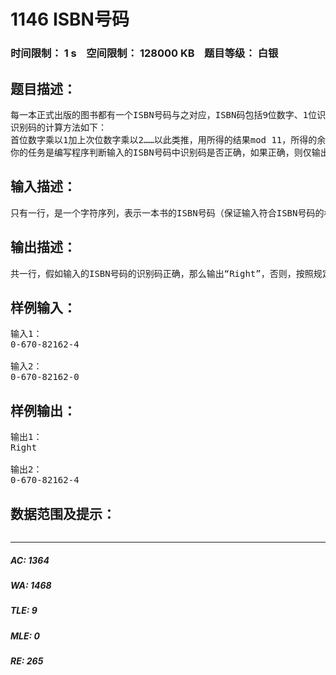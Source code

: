 # 1146 ISBN号码   
### 时间限制： 1 s&nbsp;&nbsp;&nbsp;&nbsp;空间限制： 128000 KB&nbsp;&nbsp;&nbsp;&nbsp;题目等级： 白银  
## 题目描述：  

<pre>
每一本正式出版的图书都有一个ISBN号码与之对应，ISBN码包括9位数字、1位识别码和3位分隔符，其规定格式如“x-xxx-xxxxx-x”，其中符号“-”是分隔符（键盘上的减号），最后一位是识别码，例如0-670-82162-4就是一个标准的ISBN码。ISBN码的首位数字表示书籍的出版语言，例如0代表英语；第一个分隔符“-”之后的三位数字代表出版社，例如670代表维京出版社；第二个分隔之后的五位数字代表该书在出版社的编号；最后一位为识别码。
识别码的计算方法如下：
首位数字乘以1加上次位数字乘以2……以此类推，用所得的结果mod 11，所得的余数即为识别码，如果余数为10，则识别码为大写字母X。例如ISBN号码0-670-82162-4中的识别码4是这样得到的：对067082162这9个数字，从左至右，分别乘以1，2，…，9，再求和，即0×1+6×2+……+2×9=158，然后取158 mod 11的结果4作为识别码。
你的任务是编写程序判断输入的ISBN号码中识别码是否正确，如果正确，则仅输出“Right”；如果错误，则输出你认为是正确的ISBN号码。
</pre>
  
  
## 输入描述：  

<pre>
只有一行，是一个字符序列，表示一本书的ISBN号码（保证输入符合ISBN号码的格式要求）。
</pre>
  
  
## 输出描述：  

<pre>
共一行，假如输入的ISBN号码的识别码正确，那么输出“Right”，否则，按照规定的格式，输出正确的ISBN号码（包括分隔符“-”）。
</pre>
  
  
## 样例输入：  

<pre>
输入1：
0-670-82162-4
 
输入2：
0-670-82162-0
</pre>
  
  
## 样例输出：  

<pre>
输出1：
Right
 
输出2：
0-670-82162-4
</pre>
  
  
## 数据范围及提示：  

<pre>
</pre>
  
  
***  

##### AC: 1364  
##### WA: 1468  
##### TLE: 9  
##### MLE: 0  
##### RE: 265  
